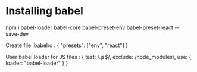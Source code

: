 # Installing babel
npm i babel-loader babel-core babel-preset-env babel-preset-react --save-dev

Create file .babelrc : 
{
  "presets": ["env", "react"]
}

User babel loader for JS files : 
{
    test: /\.js$/,
    exclude: /node_modules/,
    use: {
        loader: "babel-loader"
    }
}

